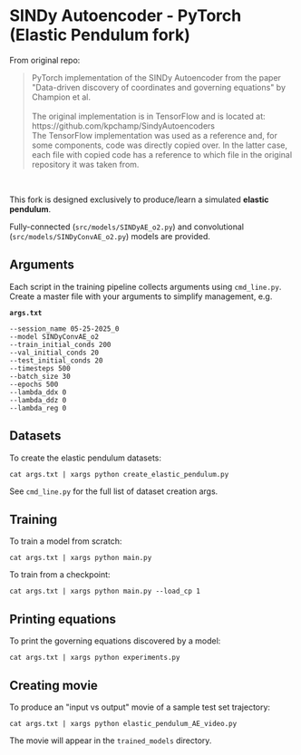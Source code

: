 # SINDy Autoencoder - PyTorch (Elastic Pendulum fork)
From original repo:

<blockquote>
PyTorch implementation of the SINDy Autoencoder from the paper "Data-driven discovery of coordinates and governing equations"
by Champion et al.
<br><br>
The original implementation is in TensorFlow and is located at: https://github.com/kpchamp/SindyAutoencoders <br>
The TensorFlow implementation was used as a reference and, for some components, code was directly copied over.
In the latter case, each file with copied code has a reference to which file in the original repository it was taken from.
</blockquote>
<br>

This fork is designed exclusively to produce/learn a simulated **elastic pendulum**.

Fully-connected (`src/models/SINDyAE_o2.py`) and convolutional (`src/models/SINDyConvAE_o2.py`) models are provided.

## Arguments
Each script in the training pipeline collects arguments using `cmd_line.py`. Create a master file with your arguments to simplify management, e.g.

**`args.txt`**
```text
--session_name 05-25-2025_0
--model SINDyConvAE_o2
--train_initial_conds 200
--val_initial_conds 20
--test_initial_conds 20
--timesteps 500
--batch_size 30
--epochs 500
--lambda_ddx 0
--lambda_ddz 0
--lambda_reg 0
```

## Datasets
To create the elastic pendulum datasets:

`cat args.txt | xargs python create_elastic_pendulum.py`

See `cmd_line.py` for the full list of dataset creation args.

## Training
To train a model from scratch:

`cat args.txt | xargs python main.py`

To train from a checkpoint:

`cat args.txt | xargs python main.py --load_cp 1`

## Printing equations
To print the governing equations discovered by a model:

`cat args.txt | xargs python experiments.py`

## Creating movie
To produce an "input vs output" movie of a sample test set trajectory:

`cat args.txt | xargs python elastic_pendulum_AE_video.py`

The movie will appear in the `trained_models` directory.
